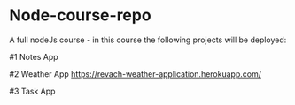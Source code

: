 # Node-course-repo
A full nodeJs course - in this course the following projects will be deployed:

#1 Notes App

#2 Weather App
 https://revach-weather-application.herokuapp.com/

#3 Task App
